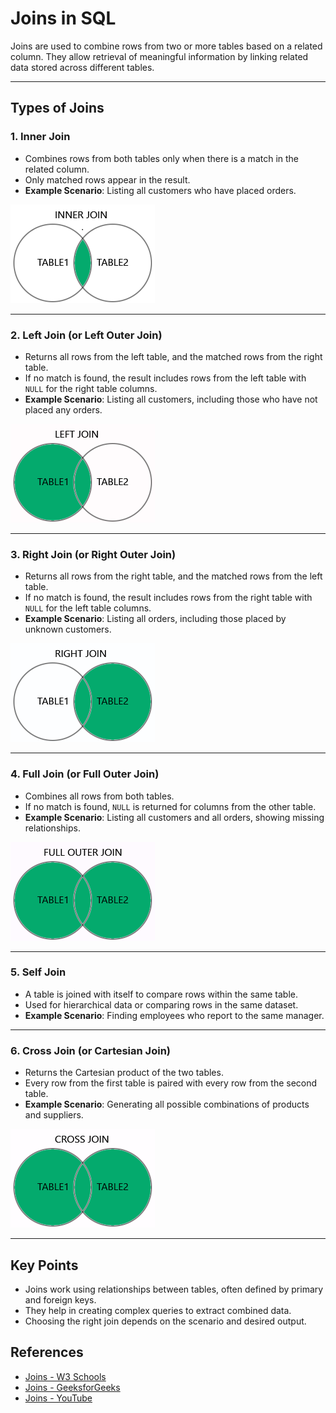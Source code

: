 # Joins in SQL

Joins are used to combine rows from two or more tables based on a related column. They allow retrieval of meaningful information by linking related data stored across different tables.

---

## Types of Joins

### 1. Inner Join
- Combines rows from both tables only when there is a match in the related column.
- Only matched rows appear in the result.
- **Example Scenario**: Listing all customers who have placed orders.

![Inner Join](media\img_inner_join.png)

---

### 2. Left Join (or Left Outer Join)
- Returns all rows from the left table, and the matched rows from the right table.
- If no match is found, the result includes rows from the left table with `NULL` for the right table columns.
- **Example Scenario**: Listing all customers, including those who have not placed any orders.


![Left Join](media\img_left_join.png)

---

### 3. Right Join (or Right Outer Join)
- Returns all rows from the right table, and the matched rows from the left table.
- If no match is found, the result includes rows from the right table with `NULL` for the left table columns.
- **Example Scenario**: Listing all orders, including those placed by unknown customers.

![Right Join](media\img_right_join.png)

---

### 4. Full Join (or Full Outer Join)
- Combines all rows from both tables.
- If no match is found, `NULL` is returned for columns from the other table.
- **Example Scenario**: Listing all customers and all orders, showing missing relationships.

![Full Join](media\img_full_outer_join.png)

---

### 5. Self Join
- A table is joined with itself to compare rows within the same table.
- Used for hierarchical data or comparing rows in the same dataset.
- **Example Scenario**: Finding employees who report to the same manager.

---

### 6. Cross Join (or Cartesian Join)
- Returns the Cartesian product of the two tables.
- Every row from the first table is paired with every row from the second table.
- **Example Scenario**: Generating all possible combinations of products and suppliers.

![cross Join](media\img_cross_join.png)

---

## Key Points
- Joins work using relationships between tables, often defined by primary and foreign keys.
- They help in creating complex queries to extract combined data.
- Choosing the right join depends on the scenario and desired output.

## **References**
- [Joins - W3 Schools](https://www.w3schools.com/sql/sql_join.asp)
- [Joins - GeeksforGeeks](https://www.geeksforgeeks.org/sql-join-set-1-inner-left-right-and-full-joins/)  
- [Joins - YouTube](https://youtu.be/4RmzfVUVxYI?si=mtPLDoWyVDDH43R7)